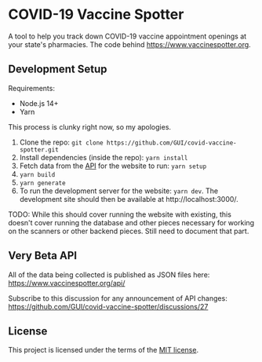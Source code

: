# COVID-19 Vaccine Spotter

A tool to help you track down COVID-19 vaccine appointment openings at your state's pharmacies. The code behind https://www.vaccinespotter.org.

## Development Setup

Requirements:

- Node.js 14+
- Yarn

This process is clunky right now, so my apologies.

1. Clone the repo: `git clone https://github.com/GUI/covid-vaccine-spotter.git`
2. Install dependencies (inside the repo): `yarn install`
3. Fetch data from the [API](https://www.vaccinespotter.org/api/) for the website to run: `yarn setup`
4. `yarn build`
5. `yarn generate`
4. To run the development server for the website: `yarn dev`. The development site should then be available at http://localhost:3000/.

TODO: While this should cover running the website with existing, this doesn't cover running the database and other pieces necessary for working on the scanners or other backend pieces. Still need to document that part.

## Very Beta API

All of the data being collected is published as JSON files here: https://www.vaccinespotter.org/api/

Subscribe to this discussion for any announcement of API changes: https://github.com/GUI/covid-vaccine-spotter/discussions/27

## License

This project is licensed under the terms of the [MIT license](./LICENSE.txt).
